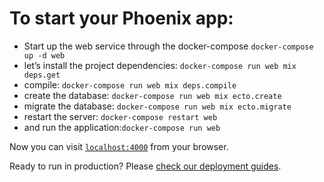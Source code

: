 # To start your Phoenix app:

  * Start up the web service through the docker-compose `docker-compose up -d web`
  * let’s install the project dependencies: `docker-compose run web mix deps.get`
  * compile: `docker-compose run web mix deps.compile`
  * create the database: `docker-compose run web mix ecto.create`
  * migrate the database: `docker-compose run web mix ecto.migrate`
  * restart the server: `docker-compose restart web`
  * and run the application:`docker-compose run web`

Now you can visit [`localhost:4000`](http://localhost:4000) from your browser.

Ready to run in production? Please [check our deployment guides](http://www.phoenixframework.org/docs/deployment).

